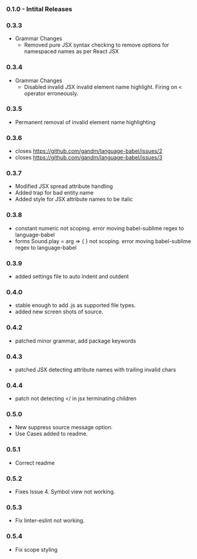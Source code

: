 ### 0.1.0 - Intital Releases

### 0.3.3
* Grammar Changes
  - Removed pure JSX syntax checking to remove options for namespaced names as per React JSX

### 0.3.4
* Grammar Changes
  - Disabled invalid JSX invalid element name highlight. Firing on < operator erroneously.

### 0.3.5
  - Permanent removal of invalid element name highlighting

### 0.3.6
  - closes https://github.com/gandm/language-babel/issues/2
  - closes https://github.com/gandm/language-babel/issues/3

### 0.3.7
  - Modified JSX spread attribute handling
  - Added trap for bad entity name
  - Added style for JSX attribute names to be italic

### 0.3.8
  - constant numeric not scoping. error moving babel-sublime regex to language-babel
  - forms Sound.play = arg => { } not scoping. error moving babel-sublime regex to language-babel

### 0.3.9
  - added settings file to auto indent and outdent

### 0.4.0
  - stable enough to add .js as supported file types.
  - added new screen shots of source.

### 0.4.2
  - patched minor grammar, add package keywords

### 0.4.3
  - patched JSX detecting attribute names with trailing invalid chars

### 0.4.4
  - patch not detecting </ in jsx terminating children

### 0.5.0
  - New suppress source message option.
  - Use Cases added to readme.

### 0.5.1
  - Correct readme

### 0.5.2
  - Fixes Issue 4. Symbol view not working.

### 0.5.3
  - Fix linter-eslint not working.

### 0.5.4
  - Fix scope styling
